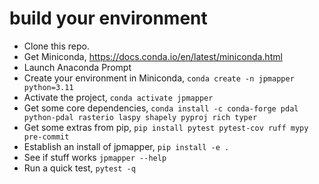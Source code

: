 # build your environment

- Clone this repo.
- Get Miniconda, https://docs.conda.io/en/latest/miniconda.html
- Launch Anaconda Prompt
- Create your environment in Miniconda, `conda create -n jpmapper python=3.11`
- Activate the project, `conda activate jpmapper`
- Get some core dependencies, `conda install -c conda-forge pdal python-pdal rasterio laspy shapely pyproj rich typer`
- Get some extras from pip, `pip install pytest pytest-cov ruff mypy pre-commit`
- Establish an install of jpmapper, `pip install -e .`
- See if stuff works `jpmapper --help`
- Run a quick test, `pytest -q`